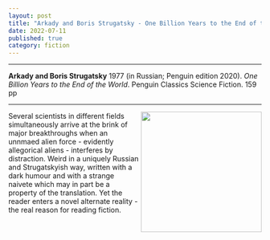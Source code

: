 ```yaml
---
layout: post
title: "Arkady and Boris Strugatsky - One Billion Years to the End of the World"
date: 2022-07-11
published: true
category: fiction
---
```



***
<b>Arkady and Boris Strugatsky</b> 1977 (in Russian; Penguin edition 2020). _One Billion Years to the End of the World_. Penguin Classics Science Fiction. 159 pp

***

<img align="right" width="240" src="https://i.gr-assets.com/images/S/compressed.photo.goodreads.com/books/1619329801l/52692612._SY475_.jpg"> 
Several scientists in different fields simultaneously arrive at the brink of major breakthroughs when an unnmaed alien force - evidently allegorical aliens - interferes by distraction. Weird in a uniquely Russian and Strugatskyish way, written with a dark humour and with a strange naivete which may in part be a property of the translation.  Yet the reader enters a novel alternate reality - the real reason for reading fiction.
